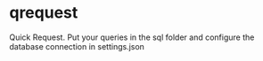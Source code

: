 qrequest
========

Quick Request. Put your queries in the sql folder and configure the database connection in settings.json
